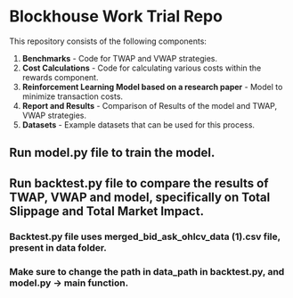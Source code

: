 # Blockhouse Work Trial Repo

This repository consists of the following components:

1. **Benchmarks** - Code for TWAP and VWAP strategies.
2. **Cost Calculations** - Code for calculating various costs within the rewards component.
3. **Reinforcement Learning Model based on a research paper** - Model to minimize transaction costs.
4. **Report and Results** - Comparison of Results of the model and TWAP, VWAP strategies.
5. **Datasets** - Example datasets that can be used for this process.

## Run model.py file to train the model. 
## Run backtest.py file to compare the results of TWAP, VWAP and model, specifically on Total Slippage and Total Market Impact. 

### Backtest.py file uses merged_bid_ask_ohlcv_data (1).csv file, present in data folder. 

### Make sure to change the path in data_path in backtest.py, and model.py -> main function. 








